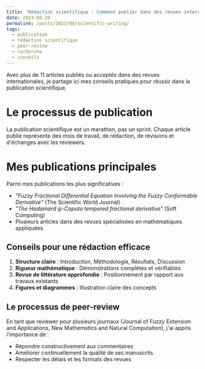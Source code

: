 ```yaml
---
title: 'Rédaction scientifique : Comment publier dans des revues internationales'
date: 2023-08-20
permalink: /posts/2023/08/scientific-writing/
tags:
  - publication
  - rédaction scientifique
  - peer-review
  - recherche
  - conseils
---
```


Avec plus de 11 articles publiés ou acceptés dans des revues internationales, je partage ici mes conseils pratiques pour réussir dans la publication scientifique.

Le processus de publication
======

La publication scientifique est un marathon, pas un sprint. Chaque article publié représente des mois de travail, de rédaction, de révisions et d'échanges avec les reviewers.

Mes publications principales
======

Parmi mes publications les plus significatives :
- *"Fuzzy Fractional Differential Equation Involving the Fuzzy Conformable Derivative"* (The Scientific World Journal)
- *"The Hadamard ψ-Caputo tempered fractional derivative"* (Soft Computing)
- Plusieurs articles dans des revues spécialisées en mathématiques appliquées

Conseils pour une rédaction efficace
------

1. **Structure claire** : Introduction, Méthodologie, Résultats, Discussion
2. **Rigueur mathématique** : Démonstrations complètes et vérifiables
3. **Revue de littérature approfondie** : Positionnement par rapport aux travaux existants
4. **Figures et diagrammes** : Illustration claire des concepts

Le processus de peer-review
------

En tant que reviewer pour plusieurs journaux (Journal of Fuzzy Extension and Applications, New Mathematics and Natural Computation), j'ai appris l'importance de :
- Répondre constructivement aux commentaires
- Améliorer continuellement la qualité de ses manuscrits
- Respecter les délais et les formats des revues
